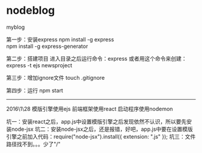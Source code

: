# nodeblog
myblog

第一步：安装express
npm install -g express  
npm install -g express-generator 

第二步：搭建项目
进入目录之后运行命令：express
或者用这个命令来创建：express -t ejs newsproject

第三步：增加ignore文件
touch .gitignore

第四步：运行
npm start

-------------------------
2016\1\28 
模版引擎使用ejs
前端框架使用react
启动程序使用nodemon

坑一：安装react之后，app.js中设置模版引擎之后发现依然不认识，所以要先安装node-jsx
坑二：安装node-jsx之后，还是报错，好吧，app.js中要在设置模版引擎之前加入代码：require("node-jsx").install({ extension: ".js" });
坑三：文件路径找不到。。。少了"/"